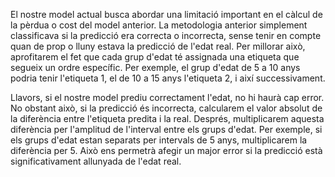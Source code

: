 El nostre model actual busca abordar una limitació important en el càlcul de la pèrdua o cost del model anterior. La metodologia anterior simplement classificava si la predicció era correcta o incorrecta, sense tenir en compte quan de prop o lluny estava la predicció de l'edat real. Per millorar això, aprofitarem el fet que cada grup d'edat té assignada una etiqueta que segueix un ordre específic. Per exemple, el grup d'edat de 5 a 10 anys podria tenir l'etiqueta 1, el de 10 a 15 anys l'etiqueta 2, i així successivament.

Llavors, si el nostre model prediu correctament l'edat, no hi haurà cap error. No obstant això, si la predicció és incorrecta, calcularem el valor absolut de la diferència entre l'etiqueta predita i la real. Després, multiplicarem aquesta diferència per l'amplitud de l'interval entre els grups d'edat. Per exemple, si els grups d'edat estan separats per intervals de 5 anys, multiplicarem la diferència per 5. Això ens permetrà afegir un major error si la predicció està significativament allunyada de l'edat real.
